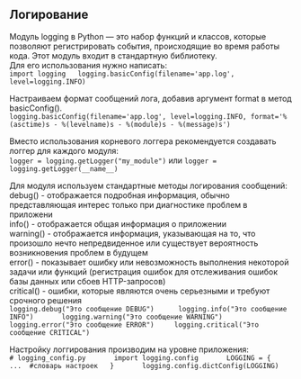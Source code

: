## Логирование  

Модуль logging в Python — это набор функций и классов, которые позволяют регистрировать события, происходящие во время работы кода.  Этот модуль входит в стандартную библиотеку.  
Для его использования нужно написать:  
`import logging  
logging.basicConfig(filename='app.log', level=logging.INFO)`     

Настраиваем формат сообщений лога, добавив аргумент format в метод basicConfig().  
`logging.basicConfig(filename='app.log', level=logging.INFO, format='%(asctime)s - %(levelname)s - %(module)s - %(message)s')`  

Вместо использования корневого логгера рекомендуется создавать логгер для каждого модуля:      
`logger = logging.getLogger("my_module")` или `logger = logging.getLogger(__name__)`    

Для модуля используем стандартные методы логирования сообщений:   
debug() - отображается подробная информация, обычно представляющая интерес только при диагностике проблем в приложени     
info() - отображается общая информация о приложении    
warning() - отображается информация, указывающая на то, что произошло нечто непредвиденное или существует вероятность возникновения проблем в будущем    
error() - показывает ошибку или невозможность выполнения некоторой задачи или функций (регистрация ошибок для отслеживания ошибок базы данных или сбоев HTTP-запросов)      
critical() - ошибки, которые являются очень серьезными и требуют срочного решения      
`logging.debug("Это сообщение DEBUG")     
logging.info("Это сообщение INFO")      
logging.warning("Это сообщение WARNING")    
logging.error("Это сообщение ERROR")    
logging.critical("Это сообщение CRITICAL")`    

Настройку логгирования  производим на уровне приложения:  
`# logging_config.py      
import logging.config      
LOGGING = {    
    ...  #словарь настроек  
}      
logging.config.dictConfig(LOGGING) `     



 



